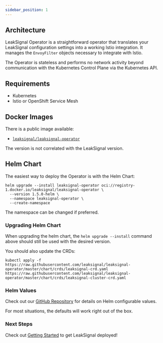 ```yaml
---
sidebar_position: 1
---
```


## Architecture

LeakSignal Operator is a straightforward operator that translates your LeakSignal configuration settings into a working Istio integration. It manages the `EnvoyFilter` objects necessary to integrate with Istio.

The Operator is stateless and performs no network activity beyond communication with the Kubernetes Control Plane via the Kubernetes API.

## Requirements

* Kubernetes
* Istio or OpenShift Service Mesh

## Docker Images

There is a public image available:

* [`leaksignal/leaksignal-operator`](https://hub.docker.com/r/leaksignal/leaksignal-operator)

The version is not correlated with the LeakSignal version.

## Helm Chart

The easiest way to deploy the Operator is with the Helm Chart:

```
helm upgrade --install leaksignal-operator oci://registry-1.docker.io/leaksignal/leaksignal-operator \
  --version 1.5.0-helm \
  --namespace leaksignal-operator \
  --create-namespace
```

The namespace can be changed if preferred.

### Upgrading Helm Chart

When upgrading the helm chart, the `helm upgrade --install` command above should still be used with the desired version.

You should also update the CRDs:
```
kubectl apply -f https://raw.githubusercontent.com/leaksignal/leaksignal-operator/master/chart/crds/leaksignal-crd.yaml https://raw.githubusercontent.com/leaksignal/leaksignal-operator/master/chart/crds/leaksignal-cluster-crd.yaml
```

### Helm Values

Check out our [GitHub Repository](https://github.com/leaksignal/leaksignal/tree/master/operator_helm) for details on Helm configurable values.

For most situations, the defaults will work right out of the box.

### Next Steps

Check out [Getting Started](./Getting%20Started) to get LeakSignal deployed!